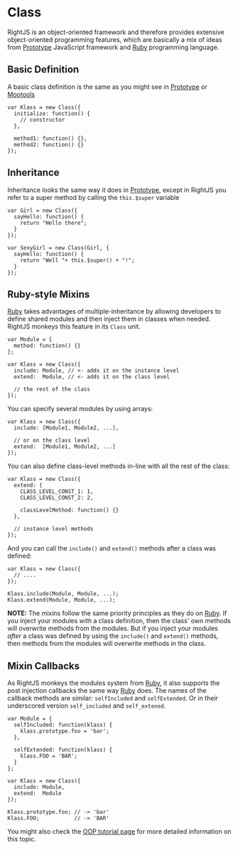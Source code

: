 # Class
[Prototype]: http://prototypejs.org
[Mootools]:  http://mootools.net
[Ruby]:      http://www.ruby-lang.org

RightJS is an object-oriented framework and therefore provides extensive
object-oriented programming features, which are basically a mix of ideas
from [Prototype][] JavaScript framework and [Ruby][] programming language.


## Basic Definition

A basic class definition is the same as you might see in [Prototype][] or
[Mootools][]

    var Klass = new Class({
      initialize: function() {
        // constructor
      },

      method1: function() {},
      method2: function() {}
    });


## Inheritance

Inheritance looks the same way it does in [Prototype][], except in RightJS you
refer to a super method by calling the `this.$super` variable

    var Girl = new Class({
      sayHello: function() {
        return "Hello there";
      }
    });

    var SexyGirl = new Class(Girl, {
      sayHello: function() {
        return "Well "+ this.$super() + "!";
      }
    });


## Ruby-style Mixins

[Ruby][] takes advantages of multiple-inheritance by allowing developers to
define shared modules and then inject them in classes when needed. RightJS
monkeys this feature in its `Class` unit.

    var Module = {
      method: function() {}
    };

    var Klass = new Class({
      include: Module, // <- adds it on the instance level
      extend:  Module, // <- adds it on the class level

      // the rest of the class
    });

You can specify several modules by using arrays:

    var Klass = new Class({
      include: [Module1, Module2, ...],

      // or on the class level
      extend:  [Module1, Module2, ...]
    });

You can also define class-level methods in-line with all the rest of the
class:

    var Klass = new Class({
      extend: {
        CLASS_LEVEL_CONST_1: 1,
        CLASS_LEVEL_CONST_2: 2,

        classLevelMethod: function() {}
      },

      // instance level methods
    });

And you can call the `include()` and `extend()` methods after a class was
defined:

    var Klass = new Class({
      // ....
    });

    Klass.include(Module, Module, ...);
    Klass.extend(Module, Module, ...);

__NOTE:__ The mixins follow the same priority principles as they do on
[Ruby][]. If you inject your modules _with_ a class definition, then the
class' own methods will overwrite methods from the modules. But if you
inject your modules _after_ a class was defined by using the `include()` and
`extend()` methods, then methods from the modules will overwrite methods in
the class.


## Mixin Callbacks

As RightJS monkeys the modules system from [Ruby][], it also supports the post
injection callbacks the same way [Ruby][] does. The names of the callback
methods are similar: `selfIncluded` and `selfExtended`. Or in their
underscored version `self_included` and `self_extened`.

    var Module = {
      selfIncluded: function(klass) {
        klass.prototype.foo = 'bar';
      },

      selfExtended: function(klass) {
        klass.FOO = 'BAR';
      }
    };

    var Klass = new Class({
      include: Module,
      extend:  Module
    });

    Klass.prototype.foo; // -> 'bar'
    Klass.FOO;           // -> 'BAR'


You might also check the
[OOP tutorial page](/tutorials/object-oriented-programming) for more detailed
information on this topic.
